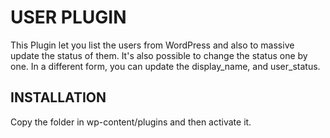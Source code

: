 # USER PLUGIN
This Plugin let you list the users from WordPress and also to massive update the status of them. It's also possible to 
change the status one by one.
In a different form, you can update the display_name, and user_status.

## INSTALLATION
Copy the folder in wp-content/plugins and then activate it.

